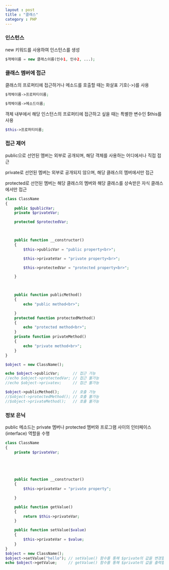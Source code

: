 ```yaml
---
layout : post
title : "클래스"
category : PHP
---
```

### 인스턴스

new 키워드를 사용하여 인스턴스를 생성

```php
$객체이름 = new 클래스이름(인수1, 인수2, ...);
```

### 클래스 멤버에 접근

클래스의 프로퍼티에 접근하거나 메소드를 호출할 때는 화살표 기호(->)를 사용

```php
$객체이름->프로퍼티이름;

$객체이름->메소드이름;
```

객체 내부에서 해당 인스턴스의 프로퍼티에 접근하고 싶을 때는 특별한 변수인 $this를 사용

```php
$this->프로퍼티이름;
```

### 접근 제어

public으로 선언된 멤버는 외부로 공개되며, 해당 객체를 사용하는 어디에서나 직접 접근

private로 선언된 멤버는 외부로 공개되지 않으며, 해당 클래스의 멤버에서만 접근

protected로 선언된 멤버는 해당 클래스의 멤버와 해당 클래스를 상속받은 자식 클래스에서만 접근

```php
class ClassName
{
    public $publicVar;
    private $privateVar;

    protected $protectedVar;

 

    public function __constructor()
    {
        $this->publicVar = "public property<br>";

        $this->privateVar = "private property<br>";

        $this->protectedVar = "protected property<br>";

    }

 

    public function publicMethod()
    {
        echo "public method<br>";

    }
    protected function protectedMethod()
    {
        echo "protected method<br>";
    }
    private function privateMethod()
    {
        echo "private method<br>";
    }
}

$object = new ClassName();

echo $object->publicVar;      // 접근 가능
//echo $object->protectedVar; // 접근 불가능
//echo $object->privatev;     // 접근 불가능

$object->publicMethod();      // 호출 가능
//$object->protectedMethod(); // 호출 불가능
//$object->privateMethod();   // 호출 불가능
```

### 정보 은닉

public 메소드는 private 멤버나 protected 멤버와 프로그램 사이의 인터페이스(interface) 역할을 수행

```php
class ClassName
{
    private $privateVar;

 

 

    public function __constructor()
    {
        $this->privateVar = "private property";

    }

    public function getValue()
    {
        return $this->privateVar;
    }

    public function setValue($value)
    {
        $this->privateVar = $value;
    }
}
$object = new ClassName();
$object->setValue("hello"); // setValue() 함수를 통해 $private의 값을 변경할 수 있음.
echo $object->getValue;     // getValue() 함수를 통해 $private의 값을 출력할 수 있음.
```
